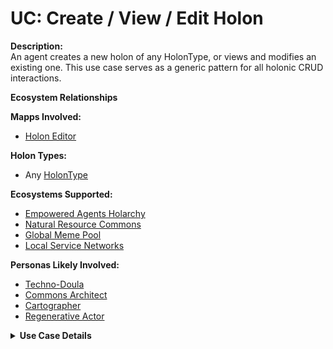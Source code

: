 # UC: Create / View / Edit Holon

**Description:**  
An agent creates a new holon of any HolonType, or views and modifies an existing one. This use case serves as a generic pattern for all holonic CRUD interactions.

**Ecosystem Relationships**

**Mapps Involved:**
- [Holon Editor](../mapps/holon-editor.md)

**Holon Types:**
- Any [HolonType](../holon-types.md)

**Ecosystems Supported:**
- [Empowered Agents Holarchy](../ecosystem-activation.md#1-empowered-agents-holarchy)
- [Natural Resource Commons](../ecosystem-activation.md#5-natural-resource-commons)
- [Global Meme Pool](../ecosystem-activation.md#2-global-meme-pool)
- [Local Service Networks](../ecosystem-activation.md#3-global-service-registry)

**Personas Likely Involved:**
- [Techno-Doula](../personas/techno-doula.md)
- [Commons Architect](../personas/commons-architect.md)
- [Cartographer](../personas/cartographer.md)
- [Regenerative Actor](../personas/regenerative-actor.md)

<details>
<summary><strong>Use Case Details</strong></summary>

**Preconditions:**
- Agent is authenticated
- Agent has permissions to create or edit the relevant HolonType

**Post-conditions:**
- New holon is created and linked into its contextual network
- Existing holon is updated with revised data

**Assumptions:**
- Holons follow a flexible but type-constrained schema
- Certain holon types may trigger downstream effects (e.g., notifications, indexing, replication)

### Main Flow
1. Agent initiates holon creation or selection via the Holon Editor
2. Chooses HolonType (if new), or retrieves existing holon
3. Fills out holon metadata, properties, and references
4. Saves holon to distributed persistence layer
5. Editor confirms creation/update and returns to viewing context

### Wireframes
- Holon creation form (type picker, property fields)
- Holon detail view (tabs or sections for metadata, references, actions)

### GitHub Issues
- [ ] Dynamic form rendering from HolonType definitions
- [ ] Holon validation and save logic
- [ ] Multi-type Holon search interface

### Implementation Notes
- May benefit from reusable components for property/value-type widgets
- DAHN may dynamically switch visualizers based on holon type
- HolonEditor UX should be context-aware (Space-local vs. global)

</details>